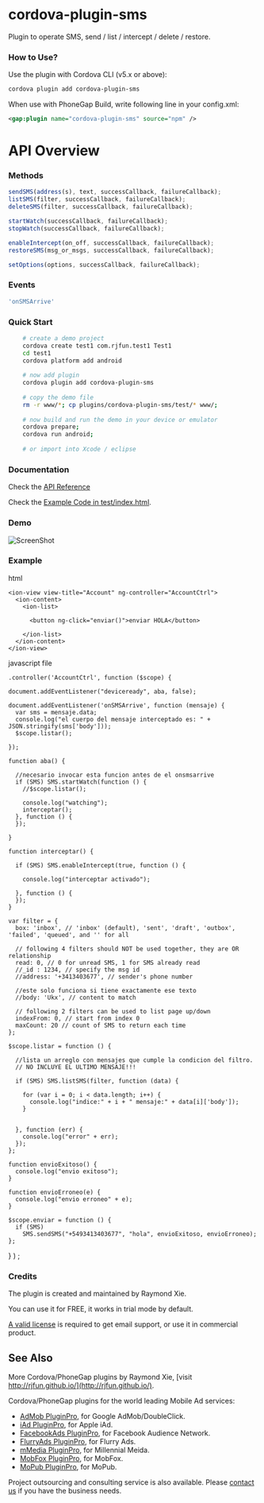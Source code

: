 
# cordova-plugin-sms #

Plugin to operate SMS, send / list / intercept / delete / restore.

### How to Use? ###

Use the plugin with Cordova CLI (v5.x or above):
```bash
cordova plugin add cordova-plugin-sms
```

When use with PhoneGap Build, write following line in your config.xml:
```xml
<gap:plugin name="cordova-plugin-sms" source="npm" />
```

# API Overview #

### Methods ###

```javascript
sendSMS(address(s), text, successCallback, failureCallback);
listSMS(filter, successCallback, failureCallback);
deleteSMS(filter, successCallback, failureCallback);

startWatch(successCallback, failureCallback);
stopWatch(successCallback, failureCallback);

enableIntercept(on_off, successCallback, failureCallback);
restoreSMS(msg_or_msgs, successCallback, failureCallback);

setOptions(options, successCallback, failureCallback);
```

### Events ###

```javascript
'onSMSArrive'
```

### Quick Start ###

```bash
	# create a demo project
    cordova create test1 com.rjfun.test1 Test1
    cd test1
    cordova platform add android
    
    # now add plugin
    cordova plugin add cordova-plugin-sms
    
    # copy the demo file
    rm -r www/*; cp plugins/cordova-plugin-sms/test/* www/;
    
	# now build and run the demo in your device or emulator
    cordova prepare; 
    cordova run android; 
    
    # or import into Xcode / eclipse
```

### Documentation ###

Check the [API Reference](https://github.com/floatinghotpot/cordova-plugin-sms/blob/master/docs/)

Check the [Example Code in test/index.html](https://github.com/floatinghotpot/cordova-plugin-sms/blob/master/test/index.html).

### Demo ###

![ScreenShot](docs/sms.jpg)

### Example ###

html

	<ion-view view-title="Account" ng-controller="AccountCtrl">
	  <ion-content>
	    <ion-list>

	      <button ng-click="enviar()">enviar HOLA</button>

	    </ion-list>
	  </ion-content>
	</ion-view>

javascript file

    .controller('AccountCtrl', function ($scope) {
  
    document.addEventListener("deviceready", aba, false);

    document.addEventListener('onSMSArrive', function (mensaje) {
      var sms = mensaje.data;
      console.log("el cuerpo del mensaje interceptado es: " + JSON.stringify(sms['body']));
      $scope.listar();

    });
    
    function aba() {

      //necesario invocar esta funcion antes de el onsmsarrive
      if (SMS) SMS.startWatch(function () {
        //$scope.listar();

        console.log("watching");
        interceptar();
      }, function () {
      });

    }

    function interceptar() {
    
      if (SMS) SMS.enableIntercept(true, function () {

        console.log("interceptar activado");

      }, function () {
      });
    }

    var filter = {
      box: 'inbox', // 'inbox' (default), 'sent', 'draft', 'outbox', 'failed', 'queued', and '' for all

      // following 4 filters should NOT be used together, they are OR relationship
      read: 0, // 0 for unread SMS, 1 for SMS already read
      //_id : 1234, // specify the msg id
      //address: '+3413403677', // sender's phone number

      //este solo funciona si tiene exactamente ese texto
      //body: 'Ukx', // content to match

      // following 2 filters can be used to list page up/down
      indexFrom: 0, // start from index 0
      maxCount: 20 // count of SMS to return each time
    };

    $scope.listar = function () {

      //lista un arreglo con mensajes que cumple la condicion del filtro.
      // NO INCLUYE EL ULTIMO MENSAJE!!!
      
      if (SMS) SMS.listSMS(filter, function (data) {

        for (var i = 0; i < data.length; i++) {
          console.log("indice:" + i + " mensaje:" + data[i]['body']);
        }


      }, function (err) {
        console.log("error" + err);
      });
    };

    function envioExitoso() {
      console.log("envio exitoso");
    }

    function envioErroneo(e) {
      console.log("envio erroneo" + e);
    }

    $scope.enviar = function () {
      if (SMS)
        SMS.sendSMS("+5493413403677", "hola", envioExitoso, envioErroneo);
    };

  }
)
;


### Credits ###

The plugin is created and maintained by Raymond Xie.

You can use it for FREE, it works in trial mode by default.

[A valid license](https://www.paypal.com/cgi-bin/webscr?cmd=_s-xclick&hosted_button_id=86JSRPJDQUMRU) is required to get email support, or use it in commercial product.

## See Also ##

More Cordova/PhoneGap plugins by Raymond Xie, [visit http://rjfun.github.io/](http://rjfun.github.io/).

Cordova/PhoneGap plugins for the world leading Mobile Ad services:

* [AdMob PluginPro](https://github.com/floatinghotpot/cordova-admob-pro), for Google AdMob/DoubleClick.
* [iAd PluginPro](https://github.com/floatinghotpot/cordova-plugin-iad), for Apple iAd. 
* [FacebookAds PluginPro](https://github.com/floatinghotpot/cordova-plugin-facebookads), for Facebook Audience Network.
* [FlurryAds PluginPro](https://github.com/floatinghotpot/cordova-plugin-flurry), for Flurry Ads.
* [mMedia PluginPro](https://github.com/floatinghotpot/cordova-plugin-mmedia), for Millennial Meida.
* [MobFox PluginPro](https://github.com/floatinghotpot/cordova-mobfox-pro), for MobFox.
* [MoPub PluginPro](https://github.com/floatinghotpot/cordova-plugin-mopub), for MoPub.

Project outsourcing and consulting service is also available. Please [contact us](http://floatinghotpot.github.io) if you have the business needs.

